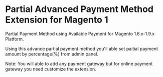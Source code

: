 # Partial Advanced Payment Method Extension for Magento 1

Partial Payment Method using Available Payment for Magento 1.6.x-1.9.x Platform.

Using this advance partial payment method you'll able set paitial payment amount by percentage(%) from admin panel.

Note: You will able to add any payment gateway but for online payment gateway you need customize the extension.
